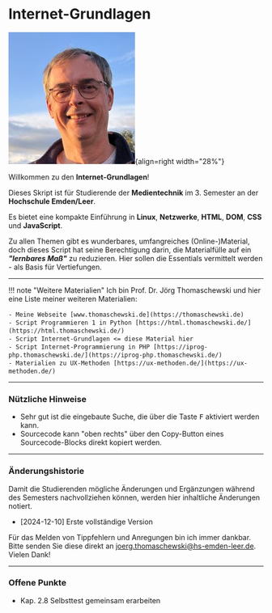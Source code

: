# Internet-Grundlagen
![Jörg Thomaschewski](./assets/images/JT-Web.jpg){align=right width="28%"}

Willkommen zu den **Internet-Grundlagen**!

Dieses Skript ist für Studierende der **Medientechnik** im 3. Semester an der **Hochschule Emden/Leer**. 

Es bietet eine kompakte Einführung in **Linux**, **Netzwerke**, **HTML**, **DOM**, **CSS** und **JavaScript**. 

Zu allen Themen gibt es wunderbares, umfangreiches (Online-)Material, doch dieses Script hat seine Berechtigung darin, die Materialfülle auf ein ***"lernbares Maß"*** zu reduzieren. Hier sollen die Essentials vermittelt werden - als Basis für Vertiefungen.

---


!!! note "Weitere Materialien"
    Ich bin Prof. Dr. Jörg Thomaschewski und hier eine Liste meiner weiteren Materialien:

    - Meine Webseite [www.thomaschewski.de](https://thomaschewski.de)
    - Script Programmieren 1 in Python [https://html.thomaschewski.de/](https://html.thomaschewski.de/)
    - Script Internet-Grundlagen <= diese Material hier
    - Script Internet-Programmierung in PHP [https://iprog-php.thomaschewski.de/](https://iprog-php.thomaschewski.de/)
    - Materialien zu UX-Methoden [https://ux-methoden.de/](https://ux-methoden.de/)

---


### Nützliche Hinweise
- Sehr gut ist die eingebaute Suche, die über die Taste <kbd>F</kbd> aktiviert werden kann.
- Sourcecode kann "oben rechts" über den Copy-Button eines Sourcecode-Blocks direkt kopiert werden.

---

### Änderungshistorie
Damit die Studierenden mögliche Änderungen und Ergänzungen während des Semesters nachvollziehen können, werden hier inhaltliche Änderungen notiert.

- [2024-12-10] Erste vollständige Version

Für das Melden von Tippfehlern und Anregungen bin ich immer dankbar. Bitte senden Sie diese direkt an joerg.thomaschewski@hs-emden-leer.de. Vielen Dank!

---

### Offene Punkte
- Kap. 2.8 Selbsttest gemeinsam erarbeiten
